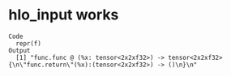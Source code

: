 # hlo_input works

    Code
      repr(f)
    Output
      [1] "func.func @ (%x: tensor<2x2xf32>) -> tensor<2x2xf32> {\n\"func.return\"(%x):(tensor<2x2xf32>) -> ()\n}\n"

